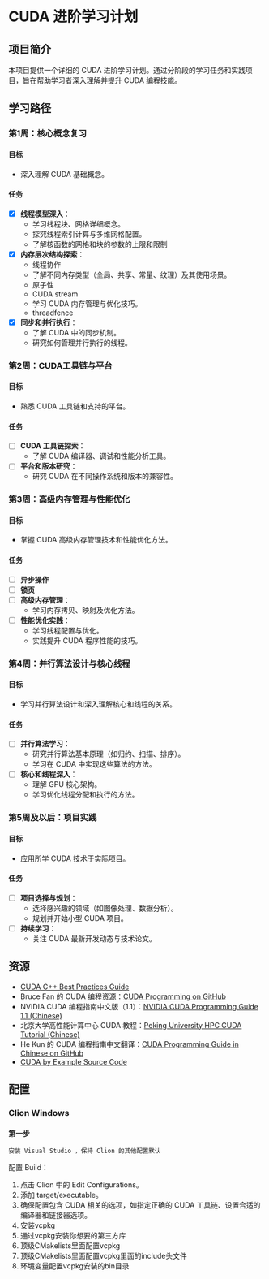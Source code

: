 # CUDA 进阶学习计划

## 项目简介

本项目提供一个详细的 CUDA 进阶学习计划。通过分阶段的学习任务和实践项目，旨在帮助学习者深入理解并提升 CUDA 编程技能。

## 学习路径

### 第1周：核心概念复习

#### 目标

- 深入理解 CUDA 基础概念。

#### 任务

- [x] **线程模型深入**：
    - 学习线程块、网格详细概念。
    - 探究线程索引计算与多维网格配置。
    - 了解核函数的网格和块的参数的上限和限制
- [x] **内存层次结构探索**：
    - 线程协作
    - 了解不同内存类型（全局、共享、常量、纹理）及其使用场景。
    - 原子性
    - CUDA stream
    - 学习 CUDA 内存管理与优化技巧。
    - threadfence
- [x] **同步和并行执行**：
    - 了解 CUDA 中的同步机制。
    - 研究如何管理并行执行的线程。

### 第2周：CUDA工具链与平台

#### 目标

- 熟悉 CUDA 工具链和支持的平台。

#### 任务

- [ ] **CUDA 工具链探索**：
    - 了解 CUDA 编译器、调试和性能分析工具。
- [ ] **平台和版本研究**：
    - 研究 CUDA 在不同操作系统和版本的兼容性。

### 第3周：高级内存管理与性能优化

#### 目标

- 掌握 CUDA 高级内存管理技术和性能优化方法。

#### 任务
- [ ] **异步操作**
- [ ] **锁页**
- [ ] **高级内存管理**：
    - 学习内存拷贝、映射及优化方法。
- [ ] **性能优化实践**：
    - 学习线程配置与优化。
    - 实践提升 CUDA 程序性能的技巧。

### 第4周：并行算法设计与核心线程

#### 目标

- 学习并行算法设计和深入理解核心和线程的关系。

#### 任务

- [ ] **并行算法学习**：
    - 研究并行算法基本原理（如归约、扫描、排序）。
    - 学习在 CUDA 中实现这些算法的方法。
- [ ] **核心和线程深入**：
    - 理解 GPU 核心架构。
    - 学习优化线程分配和执行的方法。

### 第5周及以后：项目实践

#### 目标

- 应用所学 CUDA 技术于实际项目。

#### 任务

- [ ] **项目选择与规划**：
    - 选择感兴趣的领域（如图像处理、数据分析）。
    - 规划并开始小型 CUDA 项目。
- [ ] **持续学习**：
    - 关注 CUDA 最新开发动态与技术论文。

## 资源

- [CUDA C++ Best Practices Guide](https://docs.nvidia.com/cuda/cuda-c-best-practices-guide/index.html)
- Bruce Fan 的 CUDA 编程资源：[CUDA Programming on GitHub](https://github.com/brucefan1983/CUDA-Programming)
- NVIDIA CUDA
  编程指南中文版（1.1）：[NVIDIA CUDA Programming Guide 1.1 (Chinese)](https://www.nvidia.cn/docs/IO/51635/NVIDIA_CUDA_Programming_Guide_1.1_chs.pdf)
- 北京大学高性能计算中心 CUDA
  教程：[Peking University HPC CUDA Tutorial (Chinese)](https://hpc.pku.edu.cn/docs/20170829223652566150.pdf)
- He Kun 的 CUDA
  编程指南中文翻译：[CUDA Programming Guide in Chinese on GitHub](https://github.com/HeKun-NVIDIA/CUDA-Programming-Guide-in-Chinese)
- [CUDA by Example Source Code](https://github.com/CodedK/CUDA-by-Example-source-code-for-the-book-s-examples-)


## 配置

### Clion Windows

#### 第一步

```bash 
安装 Visual Studio ，保持 Clion 的其他配置默认
```

配置 Build：

1. 点击 Clion 中的 Edit Configurations。
2. 添加 target/executable。
3. 确保配置包含 CUDA 相关的选项，如指定正确的 CUDA 工具链、设置合适的编译器和链接器选项。
4. 安装vcpkg
5. 通过vcpkg安装你想要的第三方库
6. 顶级CMakelists里面配置vcpkg
7. 顶级CMakelists里面配置vcpkg里面的include头文件
8. 环境变量配置vcpkg安装的bin目录

